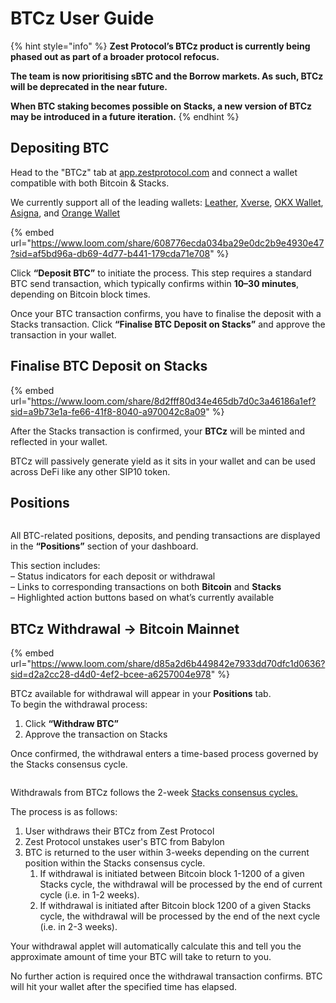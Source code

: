 # BTCz User Guide

{% hint style="info" %}
**Zest Protocol’s BTCz product is currently being phased out as part of a broader protocol refocus.**

**The team is now prioritising sBTC and the Borrow markets. As such, BTCz will be deprecated in the near future.**

**When BTC staking becomes possible on Stacks, a new version of BTCz may be introduced in a future iteration.**
{% endhint %}

## Depositing BTC

Head to the "BTCz" tab at [app.zestprotocol.com](https://app.zestprotocol.com) and connect a wallet compatible with both Bitcoin & Stacks.

We currently support all of the leading wallets: [Leather](https://leather.io/), [Xverse](https://www.xverse.app/), [OKX Wallet](https://www.okx.com/web3), [Asigna](https://asigna.io/), and [Orange Wallet](https://chromewebstore.google.com/detail/orange-wallet/glmhbknppefdmpemdmjnjlinpbclokhn?hl=en&authuser=0)

{% embed url="<https://www.loom.com/share/608776ecda034ba29e0dc2b9e4930e47?sid=af5bd96a-db69-4d77-b441-179cda71e708>" %}

Click **“Deposit BTC”** to initiate the process. This step requires a standard BTC send transaction, which typically confirms within **10–30 minutes**, depending on Bitcoin block times.

Once your BTC transaction confirms, you have to finalise the deposit with a Stacks transaction. Click **“Finalise BTC Deposit on Stacks”** and approve the transaction in your wallet.

## Finalise BTC Deposit on Stacks

{% embed url="<https://www.loom.com/share/8d2fff80d34e465db7d0c3a46186a1ef?sid=a9b73e1a-fe66-41f8-8040-a970042c8a09>" %}

After the Stacks transaction is confirmed, your **BTCz** will be minted and reflected in your wallet.

BTCz will passively generate yield as it sits in your wallet and can be used across DeFi like any other SIP10 token.

## Positions

<figure><img src="https://563839015-files.gitbook.io/~/files/v0/b/gitbook-x-prod.appspot.com/o/spaces%2FGfC8dsUgiIuFFUi3sa84%2Fuploads%2FiMvl1UUFBZG8A1PzkV5H%2Fimage.png?alt=media&#x26;token=80ed37e2-b5c7-4603-9d63-6dbf5b6231fd" alt=""><figcaption></figcaption></figure>

All BTC-related positions, deposits, and pending transactions are displayed in the **“Positions”** section of your dashboard.

This section includes:\
– Status indicators for each deposit or withdrawal\
– Links to corresponding transactions on both **Bitcoin** and **Stacks**\
– Highlighted action buttons based on what’s currently available

## BTCz Withdrawal -> Bitcoin Mainnet

{% embed url="<https://www.loom.com/share/d85a2d6b449842e7933dd70dfc1d0636?sid=d2a2cc28-d4d0-4ef2-bcee-a6257004e978>" %}

BTCz available for withdrawal will appear in your **Positions** tab.\
To begin the withdrawal process:

1. Click **“Withdraw BTC”**
2. Approve the transaction on Stacks

Once confirmed, the withdrawal enters a time-based process governed by the Stacks consensus cycle.

<figure><img src="https://563839015-files.gitbook.io/~/files/v0/b/gitbook-x-prod.appspot.com/o/spaces%2FGfC8dsUgiIuFFUi3sa84%2Fuploads%2FORrMykwcJpTGfr09VSu8%2Fimage.png?alt=media&#x26;token=878902e7-52c8-4c4c-93b7-e8973bf8965e" alt=""><figcaption></figcaption></figure>

Withdrawals from BTCz follows the 2-week [Stacks consensus cycles.](https://docs.stacks.co/concepts/stacks-101/proof-of-transfer)

The process is as follows:

1. User withdraws their BTCz from Zest Protocol
2. Zest Protocol unstakes user's BTC from Babylon
3. BTC is returned to the user within 3-weeks depending on the current position within the Stacks consensus cycle.
   1. If withdrawal is initiated between Bitcoin block 1-1200 of a given Stacks cycle, the withdrawal will be processed by the end of current cycle (i.e. in 1-2 weeks).
   2. If withdrawal is initiated after Bitcoin block 1200 of a given Stacks cycle, the withdrawal will be processed by the end of the next cycle (i.e. in 2-3 weeks).&#x20;

Your withdrawal applet will automatically calculate this and tell you the approximate amount of time your BTC will take to return to you.

No further action is required once the withdrawal transaction confirms. BTC will hit your wallet after the specified time has elapsed.
